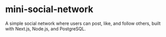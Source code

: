 # mini-social-network
A simple social network where users can post, like, and follow others, built with Next.js, Node.js, and PostgreSQL.
